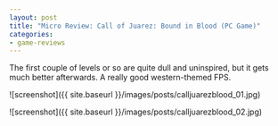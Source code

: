 ```yaml
---
layout: post
title: "Micro Review: Call of Juarez: Bound in Blood (PC Game)"
categories:
- game-reviews
---
```


The first couple of levels or so are quite dull and uninspired, but it gets much better afterwards. A really good western-themed FPS.


![screenshot]({{ site.baseurl }}/images/posts/calljuarezblood_01.jpg)

![screenshot]({{ site.baseurl }}/images/posts/calljuarezblood_02.jpg)

